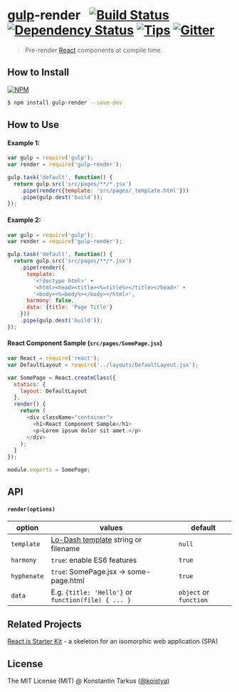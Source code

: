 # [gulp](http://gulpjs.com)-render &nbsp; [![Build Status](http://img.shields.io/travis/koistya/gulp-render/master.svg?style=flat)](http://travis-ci.org/koistya/gulp-render) [![Dependency Status](https://david-dm.org/koistya/gulp-render.svg?style=flat)](https://david-dm.org/koistya/gulp-render) [![Tips](http://img.shields.io/gratipay/koistya.svg?style=flat)](https://gratipay.com/koistya) [![Gitter](http://img.shields.io/badge/chat-online-brightgreen.svg?style=flat)](https://gitter.im/kriasoft/react-starter-kit)

> Pre-render [React](https://facebook.github.io/react/) components at compile time.

## How to Install

[![NPM](https://nodei.co/npm/gulp-render.png?compact=true)](https://www.npmjs.org/package/gulp-render)

```sh
$ npm install gulp-render --save-dev
```

## How to Use

#### Example 1:

```javascript
var gulp = require('gulp');
var render = require('gulp-render');

gulp.task('default', function() {
  return gulp.src('src/pages/**/*.jsx')
    .pipe(render({template: 'src/pages/_template.html'}))
    .pipe(gulp.dest('build'));
});
```

#### Example 2:

```javascript
var gulp = require('gulp');
var render = require('gulp-render');

gulp.task('default', function() {
  return gulp.src('src/pages/**/*.jsx')
    .pipe(render({
      template:
        '<!doctype html>' +
        '<html><head><title><%=title%></title></head>' +
        '<body><%=body%></body></html>',
      harmony: false,
      data: {title: 'Page Title'}
    }))
    .pipe(gulp.dest('build'));
});
```

#### React Component Sample (`src/pages/SomePage.jsx`)

```javascript
var React = require('react');
var DefaultLayout = require('../layouts/DefaultLayout.jsx');

var SomePage = React.createClass({
  statics: {
    layout: DefaultLayout
  },
  render() {
    return (
      <div className="container">
        <h1>React Component Sample</h1>
        <p>Lorem ipsum dolor sit amet.</p>
      </div>
    );
  }
});

module.exports = SomePage;
```

## API

#### `render(options)`

option      | values                                                  | default
------------|---------------------------------------------------------|---------
`template`  | [Lo-Dash template](http://lodash.com/docs#template) string or filename | `null`
`harmony`   | `true`: enable ES6 features                             | `true`
`hyphenate` | `true`: SomePage.jsx -> some-page.html                  | `true`
`data     ` | E.g. `{title: 'Hello'}` or `function(file) { ... }`     | `object` or `function`

## Related Projects

[React.js Starter Kit](https://github.com/kriasoft/react-starter-kit) -
a skeleton for an isomorphic web application (SPA)

## License

The MIT License (MIT) @ Konstantin Tarkus ([@koistya](https://twitter.com/koistya))
